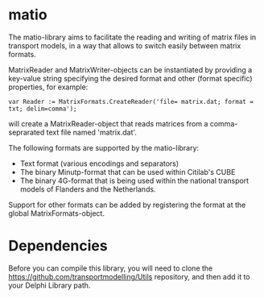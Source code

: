 # matio

The matio-library aims to facilitate the reading and writing of matrix files in transport models, in a way that allows to switch easily between matrix formats.

MatrixReader and MatrixWriter-objects can be instantiated by providing a key-value string specifying the desired format and other 
(format specific) properties, for example:

```
var Reader := MatrixFormats.CreateReader('file= matrix.dat; format = txt; delim=comma');
```

will create a MatrixReader-object that reads matrices from a comma-seprarated text file named 'matrix.dat'.

The following formats are supported by the matio-library:

 -	Text format (various encodings and separators)
 -	The binary Minutp-format that can be used within Citilab's CUBE
 -	The binary 4G-format that is being used within the national transport models of Flanders and the Netherlands.

Support for other formats can be added by registering the format at the global MatrixFormats-object.

# Dependencies
Before you can compile this library, you will need to clone the https://github.com/transportmodelling/Utils repository, and then add it to your Delphi Library path.
